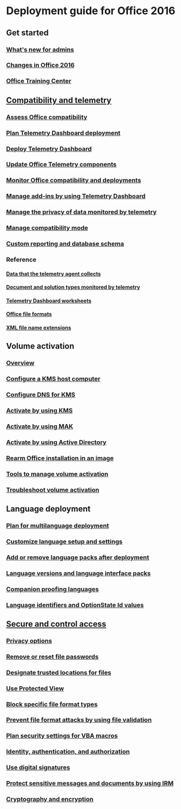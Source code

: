 
# Deployment guide for Office 2016

## Get started
### [What's new for admins](what-s-new-for-admins-in-office-2016.md)
### [Changes in Office 2016](changes-in-office-2016-for-windows-desktop.md)
### [Office Training Center](https://support.office.com/office-training-center)

## [Compatibility and telemetry](../compat/compatibility-and-telemetry-in-office.md?toc=/deployoffice/office2016/toc.json)
### [Assess Office compatibility](../compat/assess-office-compatibility.md?toc=/deployoffice/office2016/toc.json)
### [Plan Telemetry Dashboard deployment](../compat/plan-telemetry-dashboard-deployment.md?toc=/deployoffice/office2016/toc.json)
### [Deploy Telemetry Dashboard](../compat/deploy-telemetry-dashboard.md?toc=/deployoffice/office2016/toc.json)
### [Update Office Telemetry components](../compat/update-office-telemetry-components-for-office-2016.md?toc=/deployoffice/office2016/toc.json)
### [Monitor Office compatibility and deployments](../compat/monitor-office-compatibility-and-deployments-by-using-telemetry-dashboard.md?toc=/deployoffice/office2016/toc.json)
### [Manage add-ins by using Telemetry Dashboard](../compat/manage-add-ins-by-using-telemetry-dashboard-in-office.md?toc=/deployoffice/office2016/toc.json)
### [Manage the privacy of data monitored by telemetry](../compat/manage-the-privacy-of-data-monitored-by-telemetry-in-office.md?toc=/deployoffice/office2016/toc.json)
### [Manage compatibility mode](../compat/manage-compatibility-mode-for-office.md?toc=/deployoffice/office2016/toc.json)
### [Custom reporting and database schema](../compat/custom-reporting-and-database-schema-reference-for-telemetry-dashboard.md?toc=/deployoffice/office2016/toc.json)
### Reference
#### [Data that the telemetry agent collects](../compat/data-that-the-telemetry-agent-collects-in-office.md?toc=/deployoffice/office2016/toc.json)
#### [Document and solution types monitored by telemetry](../compat/document-and-solution-types-monitored-by-telemetry-in-office.md?toc=/deployoffice/office2016/toc.json)
#### [Telemetry Dashboard worksheets](../compat/telemetry-dashboard-worksheet-reference.md?toc=/deployoffice/office2016/toc.json)
#### [Office file formats](../compat/office-file-format-reference.md?toc=/deployoffice/office2016/toc.json)
#### [XML file name extensions](../compat/xml-file-name-extension-reference-for-office.md?toc=/deployoffice/office2016/toc.json)

## Volume activation
### [Overview](../vlactivation/plan-volume-activation-of-office.md?toc=/deployoffice/office2016/toc.json)
### [Configure a KMS host computer](../vlactivation/configure-a-kms-host-computer-for-office.md?toc=/deployoffice/office2016/toc.json)
### [Configure DNS for KMS](../vlactivation/configure-dns-to-activate-office-by-using-kms.md?toc=/deployoffice/office2016/toc.json)
### [Activate by using KMS](../vlactivation/activate-office-by-using-kms.md?toc=/deployoffice/office2016/toc.json)
### [Activate by using MAK](../vlactivation/activate-office-by-using-mak.md?toc=/deployoffice/office2016/toc.json)
### [Activate by using Active Directory](../vlactivation/activate-office-by-using-active-directory.md?toc=/deployoffice/office2016/toc.json)
### [Rearm Office installation in an image](../vlactivation/rearm-an-office-installation-on-an-image-when-using-kms-to-activate.md?toc=/deployoffice/office2016/toc.json)
### [Tools to manage volume activation](../vlactivation/tools-to-manage-volume-activation-of-office.md?toc=/deployoffice/office2016/toc.json)
### [Troubleshoot volume activation](../vlactivation/troubleshoot-volume-activation-of-office.md?toc=/deployoffice/office2016/toc.json)

## Language deployment
### [Plan for multilanguage deployment](plan-for-multilanguage-deployment-of-office-2016.md)
### [Customize language setup and settings](customize-language-setup-and-settings-for-office-2016.md)
### [Add or remove language packs after deployment](add-or-remove-language-packs-after-deployment-of-office-2016.md)
### [Language versions and language interface packs](language-versions-and-language-interface-packs-in-office-2016.md)
### [Companion proofing languages](companion-proofing-languages-for-office-2016.md)
### [Language identifiers and OptionState Id values](language-identifiers-and-optionstate-id-values-in-office-2016.md)

## [Secure and control access](../security/secure-and-control-access-to-office.md?toc=/deployoffice/office2016/toc.json)
### [Privacy options](../security/privacy-options-in-office.md?toc=/deployoffice/office2016/toc.json)
### [Remove or reset file passwords](../security/remove-or-reset-file-passwords-in-office.md?toc=/deployoffice/office2016/toc.json)
### [Designate trusted locations for files](../security/designate-trusted-locations-for-files-in-office.md?toc=/deployoffice/office2016/toc.json)
### [Use Protected View](../security/set-up-a-safe-environment-to-open-files-by-using-protected-view-in-office.md?toc=/deployoffice/office2016/toc.json)
### [Block specific file format types](../security/block-specific-file-format-types-in-office.md?toc=/deployoffice/office2016/toc.json)
### [Prevent file format attacks by using file validation](../security/prevent-file-format-attacks-by-using-file-validation-in-office.md?toc=/deployoffice/office2016/toc.json)
### [Plan security settings for VBA macros](../security/plan-security-settings-for-vba-macros-in-office.md?toc=/deployoffice/office2016/toc.json)
### [Identity, authentication, and authorization](../security/identity-authentication-and-authorization-in-office.md?toc=/deployoffice/office2016/toc.json)
### [Use digital signatures](../security/use-digital-signatures-with-office.md?toc=/deployoffice/office2016/toc.json)
### [Protect sensitive messages and documents by using IRM](../security/protect-sensitive-messages-and-documents-by-using-irm-in-office.md?toc=/deployoffice/office2016/toc.json)
### [Cryptography and encryption](../security/cryptography-and-encryption-in-office.md?toc=/deployoffice/office2016/toc.json)
